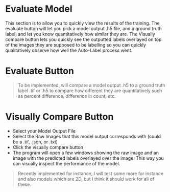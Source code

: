 # Evaluate Model

This section is to allow you to quickly view the results of the training. The evaluate button will let you pick a model output .h5 file, and a ground truth label, and let you know quantitatively how similar they are. The Visually compare button lets you quickly see the outputted labels overlayed on top of the images they are supposed to be labelling so you can quickly qualitatively observe how well the Auto-Label process went.

# Evaluate Button

> To be implemented, will compare a model output .h5 to a ground truth label .tif or .h5 to compare how different they are quantitatively such as percent difference, difference in count, etc.

# Visually Compare Button

- Select your Model Output File
- Select the Raw Images that this model output corresponds with (could be a .tif, .json, or .txt)
- Click the visually compare button
- The program will open a few windows showing the raw image and an image with the predicted labels overlayed over the image. This way you can visually inspect the performance of the model.

> Recently implemented for instance, I will test some more for instance and also models which are 2D, but I think it should work for all of these.
